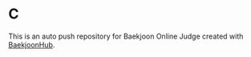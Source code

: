 # C
This is an auto push repository for Baekjoon Online Judge created with [BaekjoonHub](https://github.com/BaekjoonHub/BaekjoonHub).
